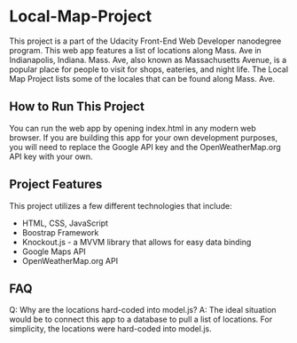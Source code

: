 # Local-Map-Project
This project is a part of the Udacity Front-End Web Developer nanodegree program. This web app features a list of locations along Mass. Ave in Indianapolis, Indiana. Mass. Ave, also known as Massachusetts Avenue, is a popular place for people to visit for shops, eateries, and night life. The Local Map Project lists some of the locales that can be found along Mass. Ave.

## How to Run This Project
You can run the web app by opening index.html in any modern web browser. If you are building this app for your own development purposes, you will need to replace the Google API key and the OpenWeatherMap.org API key with your own.

## Project Features
This project utilizes a few different technologies that include:
 - HTML, CSS, JavaScript
 - Boostrap Framework
 - Knockout.js - a MVVM library that allows for easy data binding
 - Google Maps API
 - OpenWeatherMap.org API

## FAQ

Q: Why are the locations hard-coded into model.js?
A: The ideal situation would be to connect this app to a database to pull a list of locations. For simplicity, the locations were hard-coded into model.js.
